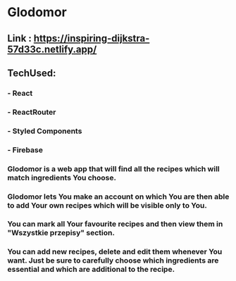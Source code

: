 # Glodomor
## Link : https://inspiring-dijkstra-57d33c.netlify.app/
## TechUsed:
### - React
### - ReactRouter
### - Styled Components
### - Firebase
### Glodomor is a web app that will find all the recipes which will match ingredients You choose.
### Glodomor lets You make an account on which You are then able to add Your own recipes which will be visible only to You.
### You can mark all Your favourite recipes and then view them in "Wszystkie przepisy" section.
### You can add new recipes, delete and edit them whenever You want. Just be sure to carefully choose which ingredients are essential and which are additional to the recipe. 
